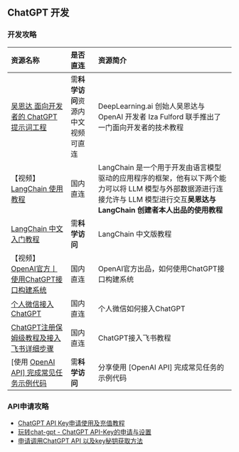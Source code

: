 ## ChatGPT 开发

### 开发攻略 

| 资源名称                                                     | 是否直连                           | 资源简介                                                     |
| :----------------------------------------------------------- | :--------------------------------- | :----------------------------------------------------------- |
| [吴恩达 面向开发者的 ChatGPT 提示词工程](https://github.com/GitHubDaily/ChatGPT-Prompt-Engineering-for-Developers-in-Chinese) | 需**科学访问**资源内中文视频可直连 | DeepLearning.ai 创始人吴恩达与 OpenAI 开发者 Iza Fulford 联手推出了一门面向开发者的技术教程 |
| 【视频】[LangChain 使用教程](https://www.bilibili.com/video/BV1zu4y1Z7mc/?spm_id_from=333.999.0.0) | 国内直连                           | LangChain 是一个用于开发由语言模型驱动的应用程序的框架，他有以下两个能力可以将 LLM 模型与外部数据源进行连接允许与 LLM 模型进行交互**吴恩达与 LangChain 创建者本人出品的使用教程** |
| [LangChain 中文入门教程](https://github.com/liaokongVFX/LangChain-Chinese-Getting-Started-Guide) | 需**科学访问**                     | LangChain 中文版教程                                         |
| 【视频】[OpenAI官方丨使用ChatGPT接口构建系统](https://www.bilibili.com/video/BV11s4y1i7pb/?spm_id_from=333.999.0.0) | 国内直连                           | OpenAI官方出品，如何使用ChatGPT接口构建系统                  |
| [个人微信接入ChatGPT ](https://juejin.cn/post/7176813187705077816?searchId=202311211357480ED3F1280BEB4D86B2FB) | 国内直连                           | 个人微信如何接入ChatGPT                                      |
| [ChatGPT注册保姆级教程及接入飞书详细步骤 ](https://juejin.cn/post/7201132695623073847?searchId=20231121104243995E9114CCBF33688052) | 国内直连                           | ChatGPT接入飞书教程                                          |
| [使用 [OpenAI API\] 完成常见任务示例代码](https://github.com/yunwei37/openai-cookbook-zh-cn) | 需**科学访问**                     | 分享使用 [OpenAI API] 完成常见任务的示例代码                 |

### API申请攻略

- [ChatGPT API Key申请使用及充值教程](https://juejin.cn/post/7206249233115643959?searchId=20231121104243995E9114CCBF33688052)
- [玩转chat-gpt - ChatGPT API-Key的申请与设置](https://juejin.cn/post/7299393132692733961?searchId=20231121104243995E9114CCBF33688052)
- [申请调用ChatGPT API 以及key秘钥获取方法](https://zhuanlan.zhihu.com/p/651877443)

